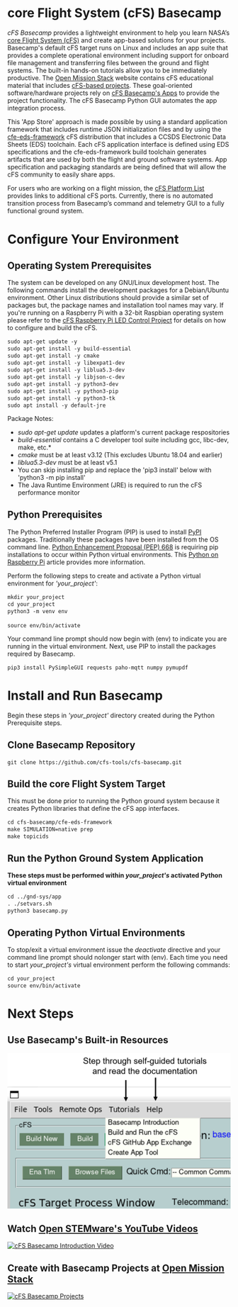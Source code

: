 # core Flight System (cFS) Basecamp
*cFS Basecamp* provides a lightweight environment to help you learn NASA’s [core Flight System (cFS)](https://github.com/nasa/cFS) and create app-based solutions for your projects. Basecamp's default cFS target runs on Linux and includes an app suite that provides a complete operational environment including support for onboard file management and transferring files between the ground and flight systems. The built-in hands-on tutorials allow you to be immediately productive. The [Open Mission Stack](https://openmissionstack.com/) website contains cFS educational material that includes [cFS-based projects](https://openmissionstack.com/projects). These goal-oriented software/hardware projects rely on [cFS Basecamp's Apps](https://github.com/orgs/cfs-apps/repositories) to provide the project functionality.  The cFS Basecamp Python GUI automates the app integration process.

This 'App Store' approach is made possible by using a standard application framework that includes runtime JSON initialization files and by using the [cfe-eds-framework](https://github.com/jphickey/cfe-eds-framework) cFS distribution that includes a CCSDS Electronic Data Sheets (EDS) toolchain. Each cFS application interface is defined using EDS specifications and the cfe-eds-framework build toolchain generates artifacts that are used by both the flight and ground software systems. App specification and packaging standards are being defined that will allow the cFS community to easily share apps. 

For users who are working on a flight mission, the [cFS Platform List](https://github.com/cfs-tools/cfs-platform-list) provides links to additional cFS ports. Currently, there is no automated transition process from Basecamp’s command and telemetry GUI to a fully functional ground system.

# Configure Your Environment

## Operating System Prerequisites
The system can be developed on any GNU/Linux development host. The following commands install the development packages for
a Debian/Ubuntu environment. Other Linux distributions should provide a similar set of packages but, the package names and
installation tool names may vary. If you're running on a Raspberry Pi with a 32-bit Raspbian operating system please refer to
the [cFS Raspberry Pi LED Control Project](https://openmissionstack.com/projects_read/gpio_demo) for details on how to configure and build the cFS. 

    sudo apt-get update -y 
    sudo apt-get install -y build-essential
    sudo apt-get install -y cmake
    sudo apt-get install -y libexpat1-dev
    sudo apt-get install -y liblua5.3-dev
    sudo apt-get install -y libjson-c-dev
    sudo apt-get install -y python3-dev
    sudo apt-get install -y python3-pip
    sudo apt-get install -y python3-tk
    sudo apt install -y default-jre
   
Package Notes:
- *sudo apt-get update* updates a platform's current package respositories
- *build-essential* contains a C developer tool suite including gcc, libc-dev, make, etc.* 
- *cmake* must be at least v3.12 (This excludes Ubuntu 18.04 and earlier)
- *liblua5.3-dev* must be at least v5.1
- You can skip installing pip and replace the 'pip3 install' below with 'python3 -m pip install'
- The Java Runtime Environment (JRE) is required to run the cFS performance monitor

## Python Prerequisites
The Python Preferred Installer Program (PIP) is used to install [PyPI](https://pypi.org/) packages. Traditionally these packages have been installed from the OS command line. [Python Enhancement Proposal (PEP) 668](https://peps.python.org/pep-0668/) is requiring pip installations to occur within Python virtual environments. This [Python on Raspberry Pi](https://www.raspberrypi.com/documentation/computers/os.html#python-on-raspberry-pi) article provides more information. 

Perform the following steps to create and activate a Python virtual environment for *'your_project'*:

    mkdir your_project
    cd your_project
    python3 -m venv env

    source env/bin/activate
    
Your command line prompt should now begin with (env) to indicate you are running in the virtual environment. Next, use PIP to install the packages required by Basecamp.

    pip3 install PySimpleGUI requests paho-mqtt numpy pymupdf


# Install and Run Basecamp
Begin these steps in *'your_project'* directory created during the Python Prerequisite steps.

## Clone Basecamp Repository
    git clone https://github.com/cfs-tools/cfs-basecamp.git
    
## Build the core Flight System Target
This must be done prior to running the Python ground system because it creates Python libraries that define the cFS app interfaces.

    cd cfs-basecamp/cfe-eds-framework
    make SIMULATION=native prep
    make topicids

## Run the Python Ground System Application 
**These steps must be performed within *your_project's* activated Python virtual environment**

    cd ../gnd-sys/app
    . ./setvars.sh
    python3 basecamp.py

## Operating Python Virtual Environments  
To stop/exit a virtual environment issue the *deactivate* directive and your command line prompt should nolonger start with (env). Each time you need to start *your_project's* virtual environment perform the following commands:

    cd your_project
    source env/bin/activate

# Next Steps

## Use Basecamp's Built-in Resources
![](https://github.com/cfs-tools/cfs-basecamp/blob/main/docs/images/next-steps.png)

## Watch [Open STEMware's YouTube Videos](https://www.youtube.com/@OpenSTEMware?)
[![cFS Basecamp Introduction Video](http://img.youtube.com/vi/jwV3_9W8dcY/0.jpg)](https://www.youtube.com/watch?v=jwV3_9W8dcY)

## Create with Basecamp Projects at [Open Mission Stack](https://openmissionstack.com/)
[![cFS Basecamp Projects](https://github.com/cfs-tools/cfs-basecamp/blob/main/docs/images/OpenMissionStack.png)](https://openmissionstack.com/projects)

